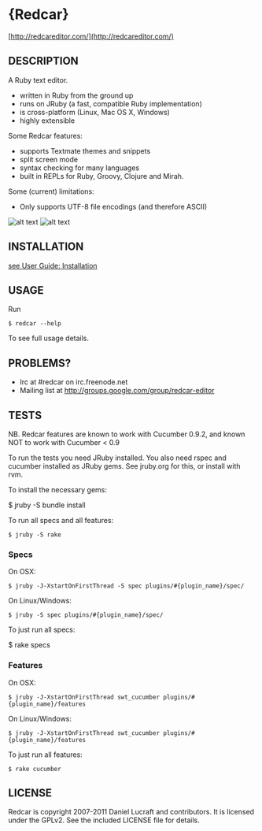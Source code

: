 {Redcar}
========

[http://redcareditor.com/](http://redcareditor.com/)

## DESCRIPTION

A Ruby text editor.

 * written in Ruby from the ground up
 * runs on JRuby (a fast, compatible Ruby implementation)
 * is cross-platform (Linux, Mac OS X, Windows)
 * highly extensible

Some Redcar features:

 * supports Textmate themes and snippets
 * split screen mode
 * syntax checking for many languages
 * built in REPLs for Ruby, Groovy, Clojure and Mirah.

Some (current) limitations:

 * Only supports UTF-8 file encodings (and therefore ASCII)

![alt text](http://redcareditor.com/images/redcar-4-thumb.png "Title")
![alt text](http://redcareditor.com/images/redcar-1-thumb.png "Title")

## INSTALLATION

[see User Guide: Installation](https://github.com/redcar/redcar/wiki/Installation)

## USAGE

Run 

    $ redcar --help

To see full usage details.

## PROBLEMS?

* Irc at #redcar on irc.freenode.net
* Mailing list at http://groups.google.com/group/redcar-editor

## TESTS

NB. Redcar features are known to work with Cucumber 0.9.2, and known NOT to work with Cucumber < 0.9

To run the tests you need JRuby installed. You also need rspec and cucumber installed as JRuby gems. See jruby.org for this, or install with rvm.

To install the necessary gems:

$ jruby -S bundle install

To run all specs and all features:

    $ jruby -S rake

### Specs

On OSX:

    $ jruby -J-XstartOnFirstThread -S spec plugins/#{plugin_name}/spec/

On Linux/Windows:

    $ jruby -S spec plugins/#{plugin_name}/spec/

To just run all specs:

   $ rake specs  

### Features

On OSX:

    $ jruby -J-XstartOnFirstThread swt_cucumber plugins/#{plugin_name}/features

On Linux/Windows:

    $ jruby -J-XstartOnFirstThread swt_cucumber plugins/#{plugin_name}/features

To just run all features:

    $ rake cucumber

## LICENSE

Redcar is copyright 2007-2011 Daniel Lucraft and contributors.
It is licensed under the GPLv2. See the included LICENSE file for details.
